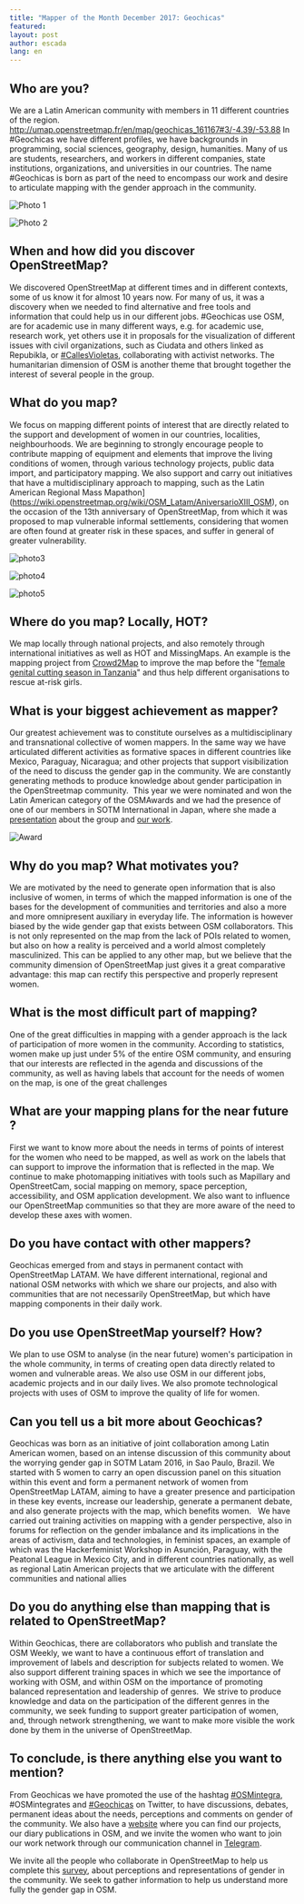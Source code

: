 ```yaml
---
title: "Mapper of the Month December 2017: Geochicas"
featured:
layout: post
author: escada
lang: en
---
```

## Who are you?
We are a Latin American community with members in 11 different countries of the region. http://umap.openstreetmap.fr/en/map/geochicas_161167#3/-4.39/-53.88
In #Geochicas we have different profiles, we have backgrounds in programming, social sciences, geography, design, humanities. Many of us are students, researchers, and workers in different companies, state institutions, organizations, and universities in our countries. The name #Geochicas is born as part of the need to encompass our work and desire to articulate mapping with the gender approach in the community.

![Photo 1](https://photos.smugmug.com/OSM/Screenshots/Mapper-in-the-Spotlight/Geochicas/i-6SbXw5s/0/6d0e20b4/S/geochicas1-S.png)

![Photo 2](https://photos.smugmug.com/OSM/Screenshots/Mapper-in-the-Spotlight/Geochicas/i-jGGvLrG/0/fae42cdb/L/Screen%20Shot%202017-12-08%20at%2019.05.46-L.png)

## When and how did you discover OpenStreetMap?
We discovered OpenStreetMap at different times and in different contexts, some of us know it for almost 10 years now. For many of us, it was a discovery when we needed to find alternative and free tools and information that could help us in our different jobs.  #Geochicas use OSM, are for academic use in many different ways, e.g. for academic use, research work, yet others use it in proposals for the visualization of different issues with civil organizations, such as Ciudata and others linked as Repubikla, or [#CallesVioletas](http://www.openstreetmap.mx/2017/03/callesvioletas/), collaborating with activist networks. The humanitarian dimension of OSM is another theme that brought together the interest of several people in the group.

## What do you map?
We focus on mapping different points of interest that are directly related to the support and development of women in our countries, localities, neighbourhoods. We are beginning to strongly encourage people to contribute mapping of equipment and elements that improve the living conditions of women, through various technology projects, public data import, and participatory mapping. We also support and carry out initiatives that have a multidisciplinary approach to mapping, such as the Latin American Regional Mass Mapathon](https://wiki.openstreetmap.org/wiki/OSM_Latam/AniversarioXIII_OSM), on the occasion of the 13th anniversary of OpenStreetMap, from which it was proposed to map vulnerable informal settlements, considering that women are often found at greater risk in these spaces, and suffer in general of greater vulnerability.


![photo3](https://photos.smugmug.com/OSM/Screenshots/Mapper-in-the-Spotlight/Geochicas/i-pjbZ8jC/0/1a7163d8/XL/Screen%20Shot%202017-12-08%20at%2019.13.32-XL.png)

![photo4](https://photos.smugmug.com/OSM/Screenshots/Mapper-in-the-Spotlight/Geochicas/i-GVsJQSV/0/f894a1ae/XL/Screen%20Shot%202017-12-08%20at%2019.13.15-XL.png)

![photo5](https://photos.smugmug.com/OSM/Screenshots/Mapper-in-the-Spotlight/Geochicas/i-RmFnkgM/0/73e854ba/XL/Screen%20Shot%202017-12-08%20at%2019.11.57-XL.png)


## Where do you map? Locally, HOT?
We map locally through national projects, and also remotely through international initiatives as well as HOT and MissingMaps. An example is the mapping project from [Crowd2Map](https://crowd2map.wordpress.com/) to improve the map before the "[female genital cutting season in Tanzania](http://tasks.hotosm.org/project/2261)" and thus help different organisations to rescue at-risk girls.

## What is your biggest achievement as mapper?
Our greatest achievement was to constitute ourselves as a multidisciplinary and transnational collective of women mappers. In the same way we have articulated different activities as formative spaces in different countries like Mexico, Paraguay, Nicaragua; and other projects that support visibilization of the need to discuss the gender gap in the community. We are constantly generating methods to produce knowledge about gender participation in the OpenStreetmap community.  This year we were nominated and won the Latin American category of the OSMAwards and we had the presence of one of our members in SOTM International in Japan, where she made a [presentation](https://slides.com/lasele/geochicas-take-japan/live#/) about the group and [our work](https://www.openstreetmap.org/user/SeleneYang/diary/42171).

![Award](https://photos.smugmug.com/OSM/Screenshots/Mapper-in-the-Spotlight/Geochicas/i-NNV5nZG/0/6f17fd14/XL/Screen%20Shot%202017-12-08%20at%2019.09.42-XL.png)

## Why do you map? What motivates you?
We are motivated by the need to generate open information that is also inclusive of women, in terms of which the mapped information is one of the bases for the development of communities and territories and also a more and more omnipresent auxiliary in everyday life. The information is however biased by the wide gender gap that exists between OSM collaborators. This is not only represented on the map from the lack of POIs related to women, but also on how a reality is perceived and a world almost completely masculinized. This can be applied to any other map, but we believe that the community dimension of OpenStreetMap just gives it a great comparative advantage: this map can rectify this perspective and properly represent women.

## What is the most difficult part of mapping?
One of the great difficulties in mapping with a gender approach is the lack of participation of more women in the community. According to statistics, women make up just under 5% of the entire OSM community, and ensuring that our interests are reflected in the agenda and discussions of the community, as well as having labels that account for the needs of women on the map, is one of the great challenges

## What are your mapping plans for the near future ?
First we want to know more about the needs in terms of points of interest for the women who need to be mapped, as well as work on the labels that can support to improve the information that is reflected in the map. We continue to make photomapping initiatives with tools such as Mapillary and OpenStreetCam, social mapping on memory, space perception, accessibility, and OSM application development. We also want to influence our OpenStreetMap communities so that they are more aware of the need to develop these axes with women.

## Do you have contact with other mappers?
Geochicas emerged from and stays in permanent contact with OpenStreetMap LATAM. We have different international, regional and national OSM networks with which we share our projects, and also with communities that are not necessarily OpenStreetMap, but which have mapping components in their daily work.

## Do you use OpenStreetMap yourself? How?
We plan to use OSM to analyse (in the near future) women's participation in the whole community, in terms of creating open data directly related to women and vulnerable areas. We also use OSM in our different jobs, academic projects and in our daily lives. We also promote technological projects with uses of OSM to improve the quality of life for women.

## Can you tell us a bit more about Geochicas?
Geochicas was born as an initiative of joint collaboration among Latin American women, based on an intense discussion of this community about the worrying gender gap in SOTM Latam 2016, in Sao Paulo, Brazil. We started with 5 women to carry an open discussion panel on this situation within this event and form a permanent network of women from OpenStreetMap LATAM, aiming to have a greater presence and participation in these key events, increase our leadership, generate a permanent debate, and also generate projects with the map, which benefits women.   We have carried out training activities on mapping with a gender perspective, also in forums for reflection on the gender imbalance and its implications in the areas of activism, data and technologies, in feminist spaces, an example of which was the Hackerfeminist Workshop in Asunción, Paraguay, with the Peatonal League in Mexico City, and in different countries nationally, as well as regional Latin American projects that we articulate with the different communities and national allies

## Do you do anything else than mapping that is related to OpenStreetMap?
Within Geochicas, there are collaborators who publish and translate the OSM Weekly, we want to have a continuous effort of translation and improvement of labels and description for subjects related to women. We also support different training spaces in which we see the importance of working with OSM, and within OSM on the importance of promoting balanced representation and leadership of genres.  We strive to produce knowledge and data on the participation of the different genres in the community, we seek funding to support greater participation of women, and, through network strengthening, we want to make more visible the work done by them in the universe of OpenStreetMap.

## To conclude, is there anything else you want to mention?
From Geochicas we have promoted the use of the hashtag [#OSMintegra](https://twitter.com/hashtag/osmintegra), #OSMintegrates and [#Geochicas](https://twitter.com/hashtag/geochicas) on Twitter, to have discussions, debates, permanent ideas about the needs, perceptions and comments on gender of the community. We also have a [website](http://geochicas.org/) where you can find our projects, our diary publications in OSM, and we invite the women who want to join our work network through our communication channel in [Telegram](https://t.me/osmchicas).  

We invite all the people who collaborate in OpenStreetMap to help us complete this [survey](http://geochicas.org/index.php/que-hacemos/proyectos/encuesta-sobre-genero/), about perceptions and representations of gender in the community. We seek to gather information to help us understand more fully the gender gap in OSM.
